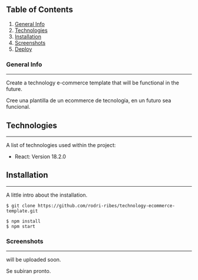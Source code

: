 ## Table of Contents
1. [General Info](#general-info)
2. [Technologies](#technologies)
3. [Installation](#installation)
3. [Screenshots](#Screenshots)
4. [Deploy](https://projects-ribes.netlify.app/)

### General Info
***

Create a technology e-commerce template that will be functional in the future.

Cree una plantilla de un ecommerce de tecnología, en un futuro sea funcional.

## Technologies
***
A list of technologies used within the project:
* React: Version 18.2.0

## Installation
***
A little intro about the installation. 
```
$ git clone https://github.com/rodri-ribes/technology-ecommerce-template.git

$ npm install
$ npm start
```
### Screenshots
***
will be uploaded soon.

Se subiran pronto.

